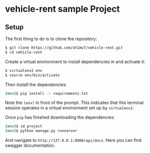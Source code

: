 # vehicle-rent sample Project

## Setup

The first thing to do is to clone the repository:

```sh
$ git clone https://github.com/sh1mu7/vehicle-rent.git
$ cd vehicle-rent
```

Create a virtual environment to install dependencies in and activate it:

```sh
$ virtualenv2 env
$ source env/bin/activate
```

Then install the dependencies:

```sh
(env)$ pip install -r requirements.txt
```
Note the `(env)` in front of the prompt. This indicates that this terminal
session operates in a virtual environment set up by `virtualenv2`.

Once `pip` has finished downloading the dependencies:
```sh
(env)$ cd project
(env)$ python manage.py runserver
```
And navigate to `http://127.0.0.1:8000/api/docs`.
Here you can find swagger documentation. 


